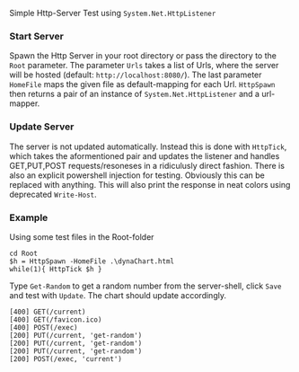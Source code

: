 Simple Http-Server Test using `System.Net.HttpListener`

### Start Server
Spawn the Http Server in your root directory or pass the directory to the `Root` parameter. The parameter `Urls` takes a list of Urls, where the server will be hosted (default: `http://localhost:8080/`). The last parameter `HomeFile` maps the given file as default-mapping for each Url. `HttpSpawn` then returns a pair of an instance of `System.Net.HttpListener` and a url-mapper.

### Update Server
The server is not updated automatically. Instead this is done with `HttpTick`, which takes the aformentioned pair and updates the listener and handles GET,PUT,POST requests/resoneses in a ridiculusly direct fashion. There is also an explicit powershell injection for testing. Obviously this can be replaced with anything. This will also print the response in neat colors using deprecated `Write-Host`.

### Example

Using some test files in the Root-folder
```
cd Root
$h = HttpSpawn -HomeFile .\dynaChart.html
while(1){ HttpTick $h }
```
Type `Get-Random` to get a random number from the server-shell, click `Save` and test with `Update`.
The chart should update accordingly.
```
[400] GET(/current)
[400] GET(/favicon.ico)
[400] POST(/exec)
[200] PUT(/current, 'get-random')
[200] PUT(/current, 'get-random')
[200] PUT(/current, 'get-random')
[200] POST(/exec, 'current')
```
